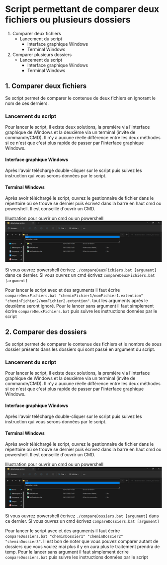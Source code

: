 # Script permettant de comparer deux fichiers ou plusieurs dossiers

1. Comparer deux fichiers
    * Lancement du script
        * Interface graphique Windows
        * Terminal Windows
2. Comparer plusieurs dossiers
    * Lancement du script
        * Interface graphique Windows
        * Terminal Windows


## 1. Comparer deux fichiers
Se script permet de comparer le contenue de deux fichiers en ignorant le nom de ces derniers.


### Lancement du script
Pour lancer le script, il existe deux solutions, la première via l'interface graphique de Windows et la deuxième via un terminal (invite de commande/CMD). Il n'y a aucune réelle différence entre les deux méthodes si ce n'est que c'est plus rapide de passer par l'interface graphique Windows.


#### Interface graphique Windows
Après l'avoir téléchargé double-cliquer sur le script puis suivez les instruction qui vous serons données par le script.


#### Terminal Windows
Après avoir téléchargé le script, ouvrez le gestionnaire de fichier dans le répertoire où se trouve se dernier puis écrivez dans la barre en haut cmd ou powershell. Il est conseillé d'ouvrir un CMD.

Illustration pour ouvrir un cmd ou un powershell
![](./img/cmd.png "Illustration pour ouvrir un cmd ou un powershell")

Si vous ouvrez powershell écrivez `./compareDeuxFichiers.bat [argument]` dans ce dernier. Si vous ouvrez un cmd écrivez `compareDeuxFichiers.bat [argument]`

Pour lancer le script avec et des arguments il faut écrire `compareDeuxFichiers.bat "cheminFichier1/nomFichier1.extention" "cheminFichier2/nomFichier2.extention"`.
tout les arguments après le deuxième seront ignoré.
Pour le lancer sans argument il faut simplement écrire `compareDeuxFichiers.bat` puis suivre les instructions données par le script


## 2. Comparer des dossiers
Se script permet de comparer le contenue des fichiers et le nombre de sous dossier présents dans les dossiers qui sont passé en argument du script.

### Lancement du script
Pour lancer le script, il existe deux solutions, la première via l'interface graphique de Windows et la deuxième via un terminal (invite de commande/CMD). Il n'y a aucune réelle différence entre les deux méthodes si ce n'est que c'est plus rapide de passer par l'interface graphique Windows.


#### Interface graphique Windows
Après l'avoir téléchargé double-cliquer sur le script puis suivez les instruction qui vous serons données par le script.


#### Terminal Windows
Après avoir téléchargé le script, ouvrez le gestionnaire de fichier dans le répertoire où se trouve se dernier puis écrivez dans la barre en haut cmd ou powershell. Il est conseillé d'ouvrir un CMD.

Illustration pour ouvrir un cmd ou un powershell
![](./img/cmd.png "Illustration pour ouvrir un cmd ou un powershell")

Si vous ouvrez powershell écrivez `./compareDossiers.bat [argument]` dans ce dernier. Si vous ouvrez un cmd écrivez `compareDossiers.bat [argument]`

Pour lancer le script avec et des arguments il faut écrire `compareDossiers.bat "cheminDossier1" "cheminDossier2" "cheminDossier3"`. Il est bon de noter que vous pouvez comparer autant de dossiers que vous voulez mai plus il y en aura plus le traitement prendra de temp.
Pour le lancer sans argument il faut simplement écrire `compareDossiers.bat` puis suivre les instructions données par le script
